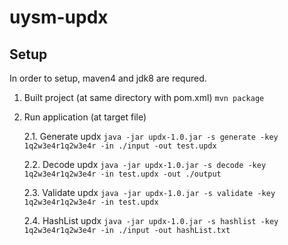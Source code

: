 # uysm-updx
## Setup

In order to setup, maven4 and jdk8 are requred.

 1. Built project (at same directory with pom.xml)
    `mvn package`
 2. Run application (at target file)

    2.1. Generate updx
    `java -jar updx-1.0.jar -s generate -key 1q2w3e4r1q2w3e4r -in ./input -out test.updx`

    2.2. Decode updx
    `java -jar updx-1.0.jar -s decode -key 1q2w3e4r1q2w3e4r -in test.updx -out ./output`
    
    2.3. Validate updx
    `java -jar updx-1.0.jar -s validate -key 1q2w3e4r1q2w3e4r -in test.updx`
    
    2.4. HashList updx
    `java -jar updx-1.0.jar -s hashlist -key 1q2w3e4r1q2w3e4r -in ./input -out hashList.txt`

